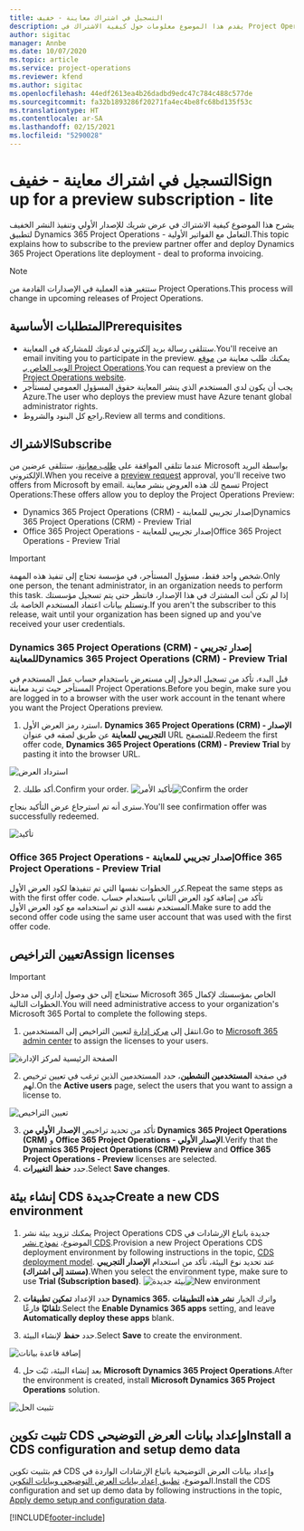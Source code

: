```yaml
---
title: التسجيل في اشتراك معاينة - خفيف
description: يقدم هذا الموضوع معلومات حول كيفية الاشتراك في Project Operations Lite – التعامل مع الفواتير الأولية‬ ونشره.
author: sigitac
manager: Annbe
ms.date: 10/07/2020
ms.topic: article
ms.service: project-operations
ms.reviewer: kfend
ms.author: sigitac
ms.openlocfilehash: 44edf2613ea4b26dadbd9edc47c784c488c577de
ms.sourcegitcommit: fa32b1893286f20271fa4ec4be8fc68bd135f53c
ms.translationtype: HT
ms.contentlocale: ar-SA
ms.lasthandoff: 02/15/2021
ms.locfileid: "5290028"
---
```

# <a name="sign-up-for-a-preview-subscription---lite"></a><span data-ttu-id="93521-103">التسجيل في اشتراك معاينة - خفيف</span><span class="sxs-lookup"><span data-stu-id="93521-103">Sign up for a preview subscription - lite</span></span> 

<span data-ttu-id="93521-104">يشرح هذا الموضوع كيفية الاشتراك في عرض شريك للإصدار الأولي وتنفيذ النشر الخفيف لتطبيق Dynamics 365 Project Operations - التعامل مع الفواتير الأولية‬.</span><span class="sxs-lookup"><span data-stu-id="93521-104">This topic explains how to subscribe to the preview partner offer and deploy Dynamics 365 Project Operations lite deployment - deal to proforma invoicing.</span></span>

> [!NOTE]
> <span data-ttu-id="93521-105">ستتغير هذه العملية في الإصدارات القادمة من Project Operations.</span><span class="sxs-lookup"><span data-stu-id="93521-105">This process will change in upcoming releases of Project Operations.</span></span>

## <a name="prerequisites"></a><span data-ttu-id="93521-106">المتطلبات الأساسية</span><span class="sxs-lookup"><span data-stu-id="93521-106">Prerequisites</span></span>

- <span data-ttu-id="93521-107">ستتلقى رسالة بريد إلكتروني لدعوتك للمشاركة في المعاينة.</span><span class="sxs-lookup"><span data-stu-id="93521-107">You'll receive an email inviting you to participate in the preview.</span></span> <span data-ttu-id="93521-108">يمكنك طلب معاينة من [موقع الويب الخاص بـ Project Operations](https://dynamics.microsoft.com/en-us/project-operations/overview/).</span><span class="sxs-lookup"><span data-stu-id="93521-108">You can request a preview on the [Project Operations website](https://dynamics.microsoft.com/en-us/project-operations/overview/).</span></span>
- <span data-ttu-id="93521-109">يجب أن يكون لدي المستخدم الذي ينشر المعاينة حقوق المسؤول العمومي لمستأجر Azure.</span><span class="sxs-lookup"><span data-stu-id="93521-109">The user who deploys the preview must have Azure tenant global administrator rights.</span></span>
- <span data-ttu-id="93521-110">راجع كل البنود والشروط.</span><span class="sxs-lookup"><span data-stu-id="93521-110">Review all terms and conditions.</span></span>

## <a name="subscribe"></a><span data-ttu-id="93521-111">الاشتراك</span><span class="sxs-lookup"><span data-stu-id="93521-111">Subscribe</span></span>

<span data-ttu-id="93521-112">عندما تتلقى الموافقة على [طلب معاينة](https://forms.office.com/FormsPro/Pages/ResponsePage.aspx?id=v4j5cvGGr0GRqy180BHbR56j8lZs0FdAvwT75_WNFyxUMkRDV1NYQU5TNjE2VjhKOVBUNVg2R0s1NC4u)، ستتلقى عرضين من Microsoft بواسطة البريد الإلكتروني.</span><span class="sxs-lookup"><span data-stu-id="93521-112">When you receive a [preview request](https://forms.office.com/FormsPro/Pages/ResponsePage.aspx?id=v4j5cvGGr0GRqy180BHbR56j8lZs0FdAvwT75_WNFyxUMkRDV1NYQU5TNjE2VjhKOVBUNVg2R0s1NC4u) approval, you'll receive two offers from Microsoft by email.</span></span> <span data-ttu-id="93521-113">تسمح لك هذه العروض بنشر معاينة Project Operations:</span><span class="sxs-lookup"><span data-stu-id="93521-113">These offers allow you to deploy the Project Operations Preview:</span></span>

- <span data-ttu-id="93521-114">Dynamics 365 Project Operations (CRM) - إصدار تجريبي للمعاينة</span><span class="sxs-lookup"><span data-stu-id="93521-114">Dynamics 365 Project Operations (CRM) - Preview Trial</span></span>
- <span data-ttu-id="93521-115">Office 365 Project Operations - إصدار تجريبي للمعاينة</span><span class="sxs-lookup"><span data-stu-id="93521-115">Office 365 Project Operations - Preview Trial</span></span>

> [!IMPORTANT]
> <span data-ttu-id="93521-116">شخص واحد فقط، مسؤول المستأجر، في مؤسسة تحتاج إلى تنفيذ هذه المهمة.</span><span class="sxs-lookup"><span data-stu-id="93521-116">Only one person, the tenant administrator, in an organization needs to perform this task.</span></span> <span data-ttu-id="93521-117">إذا لم تكن أنت المشترك في هذا الإصدار، فانتظر حتى يتم تسجيل مؤسستك وتستلم بيانات اعتماد المستخدم الخاصة بك.</span><span class="sxs-lookup"><span data-stu-id="93521-117">If you aren't the subscriber to this release, wait until your organization has been signed up and you've received your user credentials.</span></span>

### <a name="dynamics-365-project-operations-crm---preview-trial"></a><span data-ttu-id="93521-118">Dynamics 365 Project Operations (CRM) - إصدار تجريبي للمعاينة</span><span class="sxs-lookup"><span data-stu-id="93521-118">Dynamics 365 Project Operations (CRM) - Preview Trial</span></span> 

<span data-ttu-id="93521-119">قبل البدء، تأكد من تسجيل الدخول إلى مستعرض باستخدام حساب عمل المستخدم في المستأجر حيث تريد معاينة Project Operations.</span><span class="sxs-lookup"><span data-stu-id="93521-119">Before you begin, make sure you are logged in to a browser with the user work account in the tenant where you want the Project Operations preview.</span></span>

1. <span data-ttu-id="93521-120">استرد رمز العرض الأول، **Dynamics 365 Project Operations (CRM) - الإصدار التجريبي للمعاينة** عن طريق لصقه في عنوان URL للمتصفح.</span><span class="sxs-lookup"><span data-stu-id="93521-120">Redeem the first offer code, **Dynamics 365 Project Operations (CRM) - Preview Trial** by pasting it into the browser URL.</span></span>

![استرداد العرض](./media/16RedeemFirstOfferNew.png)

2. <span data-ttu-id="93521-122">أكد طلبك.</span><span class="sxs-lookup"><span data-stu-id="93521-122">Confirm your order.</span></span>
<span data-ttu-id="93521-123">![تأكيد الأمر](./media/17ConfirmOrderNew.png)</span><span class="sxs-lookup"><span data-stu-id="93521-123">![Confirm the order](./media/17ConfirmOrderNew.png)</span></span>

<span data-ttu-id="93521-124">سترى أنه تم استرجاع عرض التأكيد بنجاح.</span><span class="sxs-lookup"><span data-stu-id="93521-124">You'll see confirmation offer was successfully redeemed.</span></span>

![تأكيد](./media/18OrderConfirmationNew.png)

### <a name="office-365-project-operations---preview-trial"></a><span data-ttu-id="93521-126">Office 365 Project Operations - إصدار تجريبي للمعاينة</span><span class="sxs-lookup"><span data-stu-id="93521-126">Office 365 Project Operations - Preview Trial</span></span>

<span data-ttu-id="93521-127">كرر الخطوات نفسها التي تم تنفيذها لكود العرض الأول.</span><span class="sxs-lookup"><span data-stu-id="93521-127">Repeat the same steps as with the first offer code.</span></span> <span data-ttu-id="93521-128">تأكد من إضافة كود العرض الثاني باستخدام حساب المستخدم نفسه الذي تم استخدامه مع كود العرض الأول.</span><span class="sxs-lookup"><span data-stu-id="93521-128">Make sure to add the second offer code using the same user account that was used with the first offer code.</span></span>

## <a name="assign-licenses"></a><span data-ttu-id="93521-129">تعيين التراخيص</span><span class="sxs-lookup"><span data-stu-id="93521-129">Assign licenses</span></span>

> [!IMPORTANT]
> <span data-ttu-id="93521-130">ستحتاج إلى حق وصول إداري إلى مدخل Microsoft 365 الخاص بمؤسستك لإكمال الخطوات التالية.</span><span class="sxs-lookup"><span data-stu-id="93521-130">You will need administrative access to your organization's Microsoft 365 Portal to complete the following steps.</span></span>


1. <span data-ttu-id="93521-131">انتقل إلى [مركز إدارة](https://portal.office.com/) لتعيين التراخيص إلى المستخدمين.</span><span class="sxs-lookup"><span data-stu-id="93521-131">Go to [Microsoft 365 admin center](https://portal.office.com/) to assign the licenses to your users.</span></span>

![الصفحة الرئيسية لمركز الإدارة](./media/14AdminPortal.png)

2. <span data-ttu-id="93521-133">في صفحة **المستخدمين النشطين**، حدد المستخدمين الذين ترغب في تعيين ترخيص لهم.</span><span class="sxs-lookup"><span data-stu-id="93521-133">On the **Active users** page, select the users that you want to assign a license to.</span></span>

![تعيين التراخيص](./media/15AssignLicenses.png)

3. <span data-ttu-id="93521-135">تأكد من تحديد تراخيص **الإصدار الأولي من Dynamics 365 Project Operations (CRM)** و **Office 365 Project Operations - الإصدار الأولي**.</span><span class="sxs-lookup"><span data-stu-id="93521-135">Verify that the **Dynamics 365 Project Operations (CRM) Preview** and **Office 365 Project Operations - Preview** licenses are selected.</span></span> 
4. <span data-ttu-id="93521-136">حدد **حفظ التغييرات**.</span><span class="sxs-lookup"><span data-stu-id="93521-136">Select **Save changes**.</span></span>

## <a name="create-a-new-cds-environment"></a><span data-ttu-id="93521-137">إنشاء بيئة CDS جديدة</span><span class="sxs-lookup"><span data-stu-id="93521-137">Create a new CDS environment</span></span>

1. <span data-ttu-id="93521-138">يمكنك تزويد بيئة نشر Project Operations CDS جديدة باتباع الإرشادات في الموضوع، [نموذج نشر CDS](lite-deployment.md).</span><span class="sxs-lookup"><span data-stu-id="93521-138">Provision a new Project Operations CDS deployment environment by following instructions in the topic, [CDS deployment model](lite-deployment.md).</span></span> <span data-ttu-id="93521-139">عند تحديد نوع البيئة، تأكد من استخدام **الإصدار التجريبي (مستند إلى اشتراك)**.</span><span class="sxs-lookup"><span data-stu-id="93521-139">When you select the environment type, make sure to use **Trial (Subscription based)**.</span></span>
<span data-ttu-id="93521-140">![بيئة جديدة](./media/19CreateEnvironment.png)</span><span class="sxs-lookup"><span data-stu-id="93521-140">![New environment](./media/19CreateEnvironment.png)</span></span>

2. <span data-ttu-id="93521-141">حدد الإعداد **تمكين تطبيقات Dynamics 365**، واترك الخيار **نشر هذه التطبيقات تلقائيًا** فارغًا.</span><span class="sxs-lookup"><span data-stu-id="93521-141">Select the **Enable Dynamics 365 apps** setting, and leave **Automatically deploy these apps** blank.</span></span>  
3. <span data-ttu-id="93521-142">حدد **حفظ** لإنشاء البيئة.</span><span class="sxs-lookup"><span data-stu-id="93521-142">Select **Save** to create the environment.</span></span>

![إضافة قاعدة بيانات](./media/20CreateEnvironment1.png)

4. <span data-ttu-id="93521-144">بعد إنشاء البيئة، ثبّت حل **Microsoft Dynamics 365 Project Operations**.</span><span class="sxs-lookup"><span data-stu-id="93521-144">After the environment is created, install **Microsoft Dynamics 365 Project Operations** solution.</span></span> 

![تثبيت الحل](./media/21InstallSolution.png)

## <a name="install-a-cds-configuration-and-setup-demo-data"></a><span data-ttu-id="93521-146">تثبيت تكوين CDS وإعداد بيانات العرض التوضيحي</span><span class="sxs-lookup"><span data-stu-id="93521-146">Install a CDS configuration and setup demo data</span></span>

<span data-ttu-id="93521-147">قم بتثبيت تكوين CDS وإعداد بيانات العرض التوضيحية باتباع الإرشادات الواردة في الموضوع، [تطبيق إعداد بيانات العرض التوضيحي وبيانات التكوين‬](lite-apply-demo-setup-config-data.md).</span><span class="sxs-lookup"><span data-stu-id="93521-147">Install the CDS configuration and set up demo data by following instructions in the topic, [Apply demo setup and configuration data](lite-apply-demo-setup-config-data.md).</span></span>


[!INCLUDE[footer-include](../includes/footer-banner.md)]